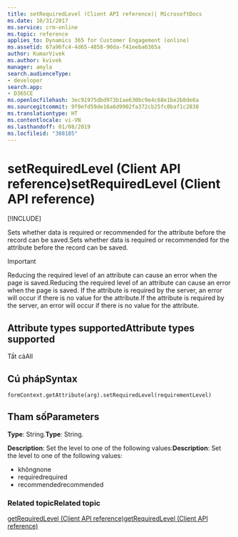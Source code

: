 ```yaml
---
title: setRequiredLevel (Client API reference)| MicrosoftDocs
ms.date: 10/31/2017
ms.service: crm-online
ms.topic: reference
applies_to: Dynamics 365 for Customer Engagement (online)
ms.assetid: 67a96fc4-4d65-4858-90da-f41eeba0365a
author: KumarVivek
ms.author: kvivek
manager: amyla
search.audienceType:
- developer
search.app:
- D365CE
ms.openlocfilehash: 3ec91975dbd973b1ae630bc9e4c68e1be2b8de6a
ms.sourcegitcommit: 9f0efd59de16a6d9902fa372cb25fc0baf1c2838
ms.translationtype: HT
ms.contentlocale: vi-VN
ms.lasthandoff: 01/08/2019
ms.locfileid: "388185"
---
```

# <a name="setrequiredlevel-client-api-reference"></a><span data-ttu-id="bd762-102">setRequiredLevel (Client API reference)</span><span class="sxs-lookup"><span data-stu-id="bd762-102">setRequiredLevel (Client API reference)</span></span>

[!INCLUDE[](../../../../includes/cc_applies_to_update_9_0_0.md)]

<span data-ttu-id="bd762-103">Sets whether data is required or recommended for the attribute before the record can be saved.</span><span class="sxs-lookup"><span data-stu-id="bd762-103">Sets whether data is required or recommended for the attribute before the record can be saved.</span></span>

> [!IMPORTANT]
> <span data-ttu-id="bd762-104">Reducing the required level of an attribute can cause an error when the page is saved.</span><span class="sxs-lookup"><span data-stu-id="bd762-104">Reducing the required level of an attribute can cause an error when the page is saved.</span></span> <span data-ttu-id="bd762-105">If the attribute is required by the server, an error will occur if there is no value for the attribute.</span><span class="sxs-lookup"><span data-stu-id="bd762-105">If the attribute is required by the server, an error will occur if there is no value for the attribute.</span></span> 

## <a name="attribute-types-supported"></a><span data-ttu-id="bd762-106">Attribute types supported</span><span class="sxs-lookup"><span data-stu-id="bd762-106">Attribute types supported</span></span>

<span data-ttu-id="bd762-107">Tất cả</span><span class="sxs-lookup"><span data-stu-id="bd762-107">All</span></span>

## <a name="syntax"></a><span data-ttu-id="bd762-108">Cú pháp</span><span class="sxs-lookup"><span data-stu-id="bd762-108">Syntax</span></span>

`formContext.getAttribute(arg).setRequiredLevel(requirementLevel)`

## <a name="parameters"></a><span data-ttu-id="bd762-109">Tham số</span><span class="sxs-lookup"><span data-stu-id="bd762-109">Parameters</span></span>

<span data-ttu-id="bd762-110">**Type**: String.</span><span class="sxs-lookup"><span data-stu-id="bd762-110">**Type**: String.</span></span> 

<span data-ttu-id="bd762-111">**Description**: Set the level to one of the following values:</span><span class="sxs-lookup"><span data-stu-id="bd762-111">**Description**: Set the level to one of the following values:</span></span>
- <span data-ttu-id="bd762-112">không</span><span class="sxs-lookup"><span data-stu-id="bd762-112">none</span></span>
- <span data-ttu-id="bd762-113">required</span><span class="sxs-lookup"><span data-stu-id="bd762-113">required</span></span>
- <span data-ttu-id="bd762-114">recommended</span><span class="sxs-lookup"><span data-stu-id="bd762-114">recommended</span></span>

### <a name="related-topic"></a><span data-ttu-id="bd762-115">Related topic</span><span class="sxs-lookup"><span data-stu-id="bd762-115">Related topic</span></span>
[<span data-ttu-id="bd762-116">getRequiredLevel (Client API reference)</span><span class="sxs-lookup"><span data-stu-id="bd762-116">getRequiredLevel (Client API reference)</span></span>](getRequiredLevel.md)


